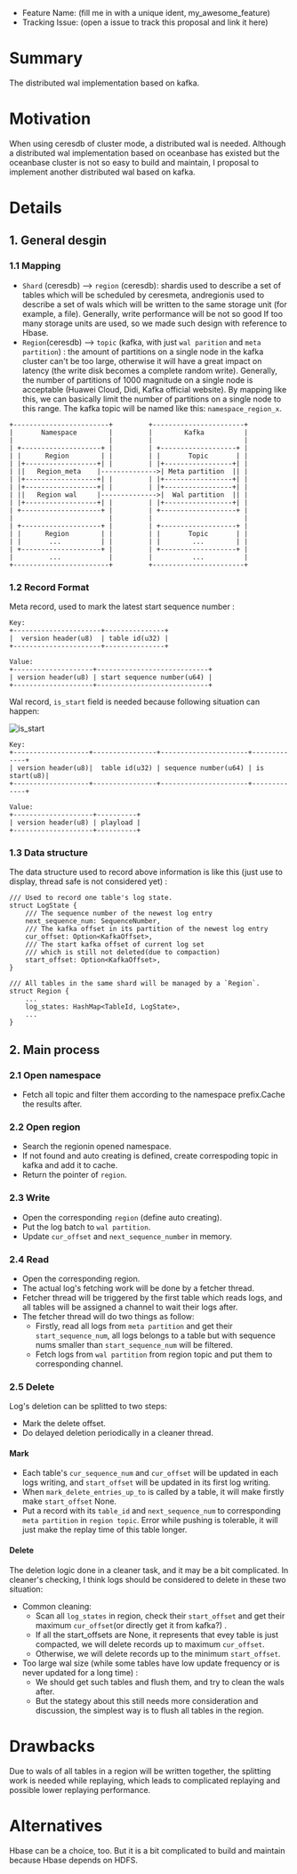 - Feature Name: (fill me in with a unique ident, my_awesome_feature)
- Tracking Issue: (open a issue to track this proposal and link it here)

# Summary
The distributed wal implementation based on kafka.

# Motivation
When using ceresdb of cluster mode, a distributed wal is needed. Although a distributed wal implementation based on oceanbase has existed but the oceanbase cluster is not so easy to build and maintain, I proposal to implement another distributed wal based on kafka.

# Details
## 1. General desgin
### 1.1 Mapping
+ `Shard` (ceresdb) --> `region` (ceresdb):  shardis used to describe a set of tables which will be scheduled by ceresmeta, andregionis used to describe a set of wals which will be written to the same storage unit (for example, a file). Generally, write performance will be not so good If too many storage units are used, so we made such design with reference to Hbase.
+ `Region`(ceresdb) --> `topic` (kafka, with just `wal parition` and `meta partition`) : the amount of partitions on a single node in the kafka cluster can't be too large, otherwise it will have a great impact on latency (the write disk becomes a complete random write). Generally, the number of partitions of 1000 magnitude on a single node is acceptable (Huawei Cloud, Didi, Kafka official website). By mapping like this, we can basically limit the number of partitions on a single node to this range. The kafka topic will be named like this: `namespace_region_x`.
```
+------------------------+         +-----------------------+
|       Namespace        |         |        Kafka          |
|                        |         |                       |
| +--------------------+ |         | +-------------------+ |
| |      Region        | |         | |       Topic       | |
| |+------------------+| |         | |+-----------------+| |
| ||   Region_meta    |-------------->| Meta partition  || |
| |+------------------+| |         | |+-----------------+| |
| |+------------------+| |         | |+-----------------+| |
| ||   Region wal     |-------------->|  Wal partition  || |
| |+------------------+| |         | |+-----------------+| |
| +--------------------+ |         | +-------------------+ |
|                        |         |                       |
| +--------------------+ |         | +-------------------+ |
| |      Region        | |         | |       Topic       | |                                                              
| |       ...          | |         | |        ...        | | 
| +--------------------+ |         | +-------------------+ |                                                              
|         ...            |         |          ...          |
+------------------------+         +-----------------------+
```
### 1.2 Record Format
Meta record, used to mark the latest start sequence number :
```
Key:
+----------------------+---------------+
|  version header(u8)  | table id(u32) |
+----------------------+---------------+

Value:
+--------------------+----------------------------+
| version header(u8) | start sequence number(u64) |
+--------------------+----------------------------+
```
Wal record, `is_start` field is needed because following situation can happen:

![is_start](https://user-images.githubusercontent.com/34352236/194684993-64574f4c-ff39-42fe-aac0-83e20a75c484.svg)

```
Key:
+-------------------+----------------+----------------------+-------------+
| version header(u8)|  table id(u32) | sequence number(u64) | is start(u8)|
+-------------------+----------------+----------------------+-------------+

Value:
+--------------------+----------+
| version header(u8) | playload |
+--------------------+----------+
```
### 1.3 Data structure
The data structure used to record above information is like this (just use to display, thread safe is not considered yet) : 

```
/// Used to record one table's log state.
struct LogState {
    /// The sequence number of the newest log entry 
    next_sequence_num: SequenceNumber,
    /// The kafka offset in its partition of the newest log entry 
    cur_offset: Option<KafkaOffset>,
    /// The start kafka offset of current log set 
    /// which is still not deleted(due to compaction)
    start_offset: Option<KafkaOffset>,
}

/// All tables in the same shard will be managed by a `Region`.
struct Region {
    ...
    log_states: HashMap<TableId, LogState>,
    ...
}
```
## 2. Main process
### 2.1 Open namespace
- Fetch all topic and filter them according to the namespace prefix.Cache the results after.
### 2.2 Open region
- Search the regionin opened namespace. 
- If not found and auto creating is defined,  create correspoding topic in kafka and add it to cache.
- Return the pointer of `region`.
### 2.3 Write
- Open the corresponding `region` (define auto creating).
- Put the log batch to `wal partition`.
- Update `cur_offset` and `next_sequence_number` in memory.
### 2.4 Read
- Open the corresponding region.
- The actual log's fetching work will be done by a fetcher thread.
- Fetcher thread will be triggered by the first table which reads logs, and all tables will be assigned a channel to wait their logs after.
- The fetcher thread will do two things as follow:
  - Firstly, read all logs from `meta partition` and get their `start_sequence_num`, all logs belongs to a table but with sequence nums smaller than `start_sequence_num` will be filtered. 
  - Fetch logs from `wal partition` from region topic and put them to corresponding channel.
### 2.5 Delete
Log's deletion can be splitted to two steps:
+ Mark the delete offset.
+ Do delayed deletion periodically in a cleaner thread.
#### Mark
+ Each table's `cur_sequence_num` and `cur_offset` will be updated in each logs writing, and `start_offset` will be updated in its first log writing.
+ When `mark_delete_entries_up_to` is called by a table, it will make firstly make `start_offset` None.
+ Put a record with its `table_id` and `next_sequence_num` to corresponding `meta partition` in `region topic`. Error while pushing is tolerable, it will just make the replay time of this table longer.
#### Delete
The deletion logic done in a cleaner task, and it may be a bit complicated. In cleaner's checking, I think logs should be considered to delete in these two situation:
- Common cleaning:
  - Scan all `log_states` in region,  check their `start_offset` and get their maximum `cur_offset`(or directly get it from kafka?) .
  - If all the start_offsets are None, it represents that evey table is just compacted, we will delete records up to maximum `cur_offset`.
  - Otherwise, we will delete records up to the minimum `start_offset`.
- Too large wal size (while some tables have low update frequency or is never updated for a long time) :
  - We should get such tables and flush them, and try to clean the wals after.
  - But the stategy about this still needs more consideration and discussion, the simplest way is to flush all tables in the region.

# Drawbacks
Due to wals of all tables in a region will be written together, the splitting work is needed while replaying, which leads to complicated replaying and possible lower replaying performance.

# Alternatives
Hbase can be a choice, too. But it is a bit complicated to build and maintain because Hbase depends on HDFS.
